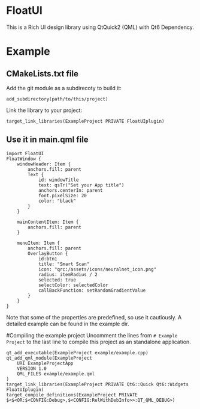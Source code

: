 # FloatUI
This is a Rich UI design library using QtQuick2 (QML) with Qt6 Dependency.

# Example

## CMakeLists.txt file
Add the git module as a subdirecoty to build it:

    add_subdirectory(path/to/this/project)
Link the library to your project:

    target_link_libraries(ExampleProject PRIVATE FloatUIplugin)

## Use it in main.qml file

    import FloatUI
    FloatWindow {
        windowHeader: Item {
            anchors.fill: parent
            Text {
                id: windowTitle
                text: qsTr("Set your App title")
                anchors.centerIn: parent
                font.pixelSize: 20
                color: "black"
            }
        }
    
        mainContentItem: Item {
            anchors.fill: parent
        }
    
        menuItem: Item {
            anchors.fill: parent
            OverlayButton {
                id:btn1
                title: "Smart Scan"
                icon: "qrc:/assets/icons/neuralnet_icon.png"
                radius: itemRadius / 2
                selected: true
                selectColor: selectedColor
                callBackFunction: setRandomGradientValue
            }
        }
    }

Note that some of the properties are predefined, so use it cautiously. A detailed example can be found in the example dir.

#Compiling the example project
Uncomment the lines from `# Example Project` to the last line to compile this project as an standalone application.

    qt_add_executable(ExampleProject example/example.cpp)
    qt_add_qml_module(ExampleProject
        URI ExampleProjectApp
        VERSION 1.0
        QML_FILES example/example.qml
    )
    target_link_libraries(ExampleProject PRIVATE Qt6::Quick Qt6::Widgets FloatUIplugin)
    target_compile_definitions(ExampleProject PRIVATE $<$<OR:$<CONFIG:Debug>,$<CONFIG:RelWithDebInfo>>:QT_QML_DEBUG>)
